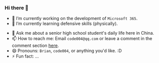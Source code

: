 ### Hi there 👋


- 🔭 I’m currently working on the development of `Microsoft 365`.
- 🌱 I’m currently learning defensive skills (physically).
<!--
- 👯 I’m looking to collaborate on ...
- 🤔 I’m looking for help with ...
-->
- 💬 Ask me about a senior high school student's daily life here in China.
- 📫 How to reach me: Email `code004@qq.com` or leave a comment in the comment section [here](https://code004accepted.github.io/about/).
- 😄 Pronouns: `Brian`, `code004`, or anything you'd like. :D
- ⚡ Fun fact: ...
